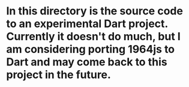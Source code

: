 <h1>In this directory is the source code to an experimental Dart project. Currently it doesn't do much, but I am considering porting 1964js to Dart and may come back to this project in the future.
